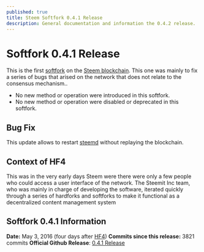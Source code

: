 ```yaml
---
published: true
title: Steem Softfork 0.4.1 Release
description: General documentation and information the 0.4.2 release.
---
```


# Softfork 0.4.1 Release

This is the first [softfork](/glossary/softfork.md) on the [Steem blockchain](/glossary/steem-blockchain.md). This one was mainly to fix a series of bugs that arised on the network that does not relate to the consensus mechanism..

- No new method or operation were introduced in this softfork.
- No new method or operation were disabled or deprecated in this softfork.

## Bug Fix

This update allows to restart [steemd](/glossary/steemd.md) without replaying the blockchain.

## Context of HF4

This was in the very early days Steem were there were only a few people who could access a user interface of the network. The Steemit Inc team, who was mainly in charge of developing the software, iterated quickly through a series of hardforks and softforks to make it functional as a decentralized content management system

## Softfork 0.4.1 Information
**Date:** May 3, 2016 (four days after [HF4](/releases/hardfork-0-4-0.md))
**Commits since this release:** 3821 commits
**Official Github Release**: [0.4.1 Release](https://github.com/steemit/steem/releases/tag/v0.4.1)